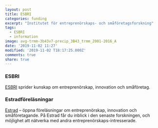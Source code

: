 ```yaml
---
layout: post
title: ESBRI
categories: funding
excerpt: "Institutet för entreprenörskaps- och småföretagsforskning"
tags:
  - ESBRI
  - information
image: avg-trmm-3b43v7-precip_3B43_trmm_2001-2016_A
date: '2019-11-02 11:27'
modified: '2019-11-02 T18:17:25.000Z'
comments: true
share: true
---
```


### ESBRI

[ESBRI](http://www.esbri.se/index.asp) sprider kunskap om entreprenörskap, innovation och småföretag.

### Estradföreläsningar

[Estrad](http://www.esbri.se/forelasning.asp) – öppna föreläsningar om entreprenörskap, innovation och småföretagande. På Estrad får du inblick i den senaste forskningen, och möjlighet att nätverka med andra entreprenörskaps-intresserade.

